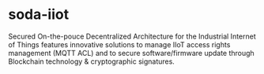 # soda-iiot
Secured On-the-pouce Decentralized Architecture for the Industrial Internet of Things features innovative solutions to manage IIoT access rights management (MQTT ACL) and to secure software/firmware update through Blockchain technology &amp; cryptographic signatures.
